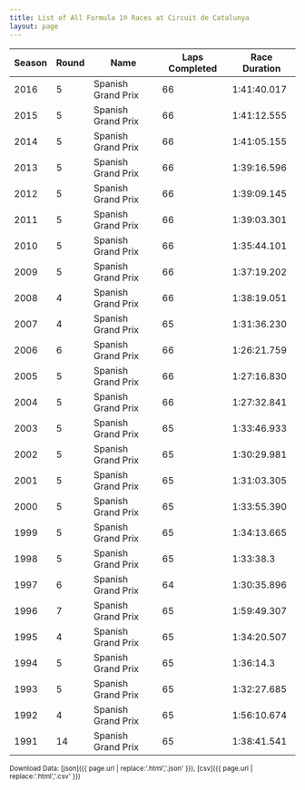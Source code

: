 ```yaml
---
title: List of All Formula 1® Races at Circuit de Catalunya
layout: page
---
```


| Season | Round | Name | Laps Completed | Race Duration |
|--|--|--|--|--|
| 2016 | 5 | Spanish Grand Prix | 66 | 1:41:40.017 |
| 2015 | 5 | Spanish Grand Prix | 66 | 1:41:12.555 |
| 2014 | 5 | Spanish Grand Prix | 66 | 1:41:05.155 |
| 2013 | 5 | Spanish Grand Prix | 66 | 1:39:16.596 |
| 2012 | 5 | Spanish Grand Prix | 66 | 1:39:09.145 |
| 2011 | 5 | Spanish Grand Prix | 66 | 1:39:03.301 |
| 2010 | 5 | Spanish Grand Prix | 66 | 1:35:44.101 |
| 2009 | 5 | Spanish Grand Prix | 66 | 1:37:19.202 |
| 2008 | 4 | Spanish Grand Prix | 66 | 1:38:19.051 |
| 2007 | 4 | Spanish Grand Prix | 65 | 1:31:36.230 |
| 2006 | 6 | Spanish Grand Prix | 66 | 1:26:21.759 |
| 2005 | 5 | Spanish Grand Prix | 66 | 1:27:16.830 |
| 2004 | 5 | Spanish Grand Prix | 66 | 1:27:32.841 |
| 2003 | 5 | Spanish Grand Prix | 65 | 1:33:46.933 |
| 2002 | 5 | Spanish Grand Prix | 65 | 1:30:29.981 |
| 2001 | 5 | Spanish Grand Prix | 65 | 1:31:03.305 |
| 2000 | 5 | Spanish Grand Prix | 65 | 1:33:55.390 |
| 1999 | 5 | Spanish Grand Prix | 65 | 1:34:13.665 |
| 1998 | 5 | Spanish Grand Prix | 65 | 1:33:38.3 |
| 1997 | 6 | Spanish Grand Prix | 64 | 1:30:35.896 |
| 1996 | 7 | Spanish Grand Prix | 65 | 1:59:49.307 |
| 1995 | 4 | Spanish Grand Prix | 65 | 1:34:20.507 |
| 1994 | 5 | Spanish Grand Prix | 65 | 1:36:14.3 |
| 1993 | 5 | Spanish Grand Prix | 65 | 1:32:27.685 |
| 1992 | 4 | Spanish Grand Prix | 65 | 1:56:10.674 |
| 1991 | 14 | Spanish Grand Prix | 65 | 1:38:41.541 |

<small>Download Data: [json]({{ page.url | replace:'.html','.json' }}), [csv]({{ page.url | replace:'.html','.csv' }})</small>
